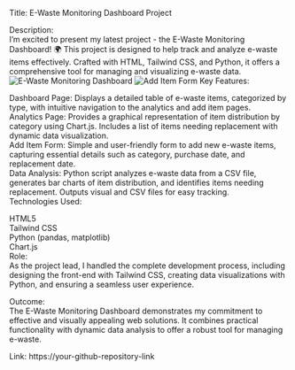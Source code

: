 Title: E-Waste Monitoring Dashboard Project<br/>

Description:<br/>
I’m excited to present my latest project - the E-Waste Monitoring Dashboard! 🌍 This project is designed to help track and analyze e-waste items effectively. Crafted with HTML, Tailwind CSS, and Python, it offers a comprehensive tool for managing and visualizing e-waste data.<br/>
<img src="path_to_your_screenshot/analytics_dashboard.png" alt="E-Waste Monitoring Dashboard" />
<img src="path_to_your_screenshot/add_item_form.png" alt="Add Item Form" />
Key Features:<br/>

Dashboard Page: Displays a detailed table of e-waste items, categorized by type, with intuitive navigation to the analytics and add item pages.<br/>
Analytics Page: Provides a graphical representation of item distribution by category using Chart.js. Includes a list of items needing replacement with dynamic data visualization.<br/>
Add Item Form: Simple and user-friendly form to add new e-waste items, capturing essential details such as category, purchase date, and replacement date.<br/>
Data Analysis: Python script analyzes e-waste data from a CSV file, generates bar charts of item distribution, and identifies items needing replacement. Outputs visual and CSV files for easy tracking.<br/>
Technologies Used:<br/>

HTML5<br/>
Tailwind CSS<br/>
Python (pandas, matplotlib)<br/>
Chart.js<br/>
Role:<br/>
As the project lead, I handled the complete development process, including designing the front-end with Tailwind CSS, creating data visualizations with Python, and ensuring a seamless user experience.<br/>

Outcome:<br/>
The E-Waste Monitoring Dashboard demonstrates my commitment to effective and visually appealing web solutions. It combines practical functionality with dynamic data analysis to offer a robust tool for managing e-waste.<br/>

Link: https://your-github-repository-link<br/>
